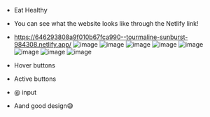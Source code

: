 - Eat Healthy
- You can see what the website looks like through the Netlify link! 
- https://646293808a9f010b67fca990--tourmaline-sunburst-984308.netlify.app/
![image](https://github.com/definem/exam_1/assets/120991965/83fdf91e-b3bd-4402-a4f7-76697e842cf3)
![image](https://github.com/definem/exam_1/assets/120991965/02bf1dcd-e367-41e7-a6ca-139b52671ce4)
![image](https://github.com/definem/exam_1/assets/120991965/8d470ef1-f8c3-4bdb-96ff-5d3a8e8c7103)
![image](https://github.com/definem/exam_1/assets/120991965/26f035f9-8519-4a5b-aca0-5a6ca3bde84c)
![image](https://github.com/definem/exam_1/assets/120991965/503d7728-fa9e-49b6-add4-e3b58784f327)
![image](https://github.com/definem/exam_1/assets/120991965/46a051a3-f8fd-44f5-a0be-f12ffad6ac07)
![image](https://github.com/definem/exam_1/assets/120991965/7b10a310-2ca5-4243-a10a-9ce9d4ad3175)
![image](https://github.com/definem/exam_1/assets/120991965/aa07f08f-33bb-4ef1-a1dd-77b90cf0e3c1)

- Hover buttons
- Active buttons
- @ input
- Aand good design😅
